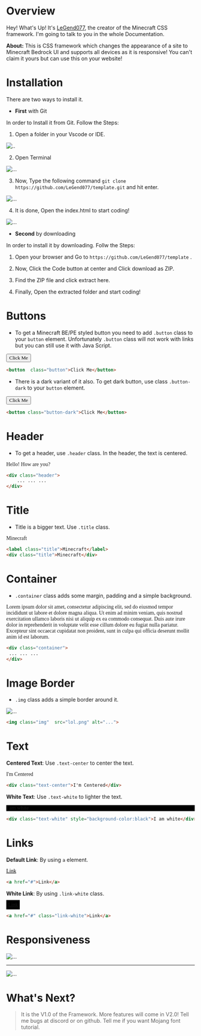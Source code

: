 # Overview

Hey! What's Up! It's [LeGend077](//github.com/LeGend077), the creator of the Minecraft CSS framework. I'm going to talk to you in the whole Documentation. 

**About:** This is CSS framework which changes the appearance of a site to Minecraft Bedrock UI and supports all devices as it is responsive! You can't claim it yours but can use this on your website! 

# Installation

There are two ways to install it.

- **First** with Git

In order to Install it from Git. Follow the Steps:

1. Open a folder in your Vscode or IDE.

![..](https://raw.githubusercontent.com/LeGend077/framework-docs/main/tu1.PNG)

2. Open Terminal

![...](https://raw.githubusercontent.com/LeGend077/framework-docs/main/tu2.PNG)

3. Now, Type the following command `git clone https://github.com/LeGend077/template.git` and hit enter.

![...](https://raw.githubusercontent.com/LeGend077/framework-docs/main/tu3.PNG)

4. It is done, Open the index.html to start coding!

![...](https://raw.githubusercontent.com/LeGend077/framework-docs/main/tu4.PNG)

- **Second** by downloading

In order to install it by downloading. Follw the Steps:

1. Open your browser and Go to `https://github.com/LeGend077/template` .

2. Now, Click the Code button at center and Click download as ZIP.

3. Find the ZIP file and click extract here.

4. Finally, Open the extracted folder and start coding!

# Buttons

- To get a Minecraft BE/PE styled button you need to add `.button` class to your `button` element. Unfortunately `.button` class will not work with links but you can still use it with Java Script.    

<button class="button" style="font-family:'Mojang'">Click Me</button>
```html
<button  class="button">Click Me</button>
```


- There is a dark variant of it also. To get dark button, use class `.button-dark` to your `button`  element.

<button class="button-dark" style="font-family:'Mojang'">Click Me</button>

```html
<button class="button-dark">Click Me</button>
```


# Header

- To get a header, use `.header` class. In the header, the text is centered.

<div class="header" style="font-family:'Mojang';word-spacing:var(--w-spacing) ;
line-height:var(--l-spacing);">Hello! How are you?</div>

```html
<div class="header">
    ... ... ...
</div>
```



# Title

- Title is a bigger text. Use `.title` class.

<div class="title" style="font-family:'Mojang'">Minecraft</div>

```html
<label class="title">Minecraft</label>
<div class="title">Minecraft</div>
```


# Container

- `.container` class adds some margin, padding and a simple background.

<div class="container" style="font-family:'Mojang';word-spacing:var(--w-spacing) ;
line-height:var(--l-spacing);">Lorem ipsum dolor sit amet, consectetur adipiscing elit, sed do eiusmod tempor incididunt ut labore et dolore magna aliqua. 
Ut enim ad minim veniam, quis nostrud exercitation ullamco laboris nisi ut aliquip ex ea commodo consequat. 
Duis aute irure dolor in reprehenderit in voluptate velit esse cillum dolore eu fugiat nulla pariatur. 
Excepteur sint occaecat cupidatat non proident, sunt in culpa qui officia deserunt mollit anim id est laborum.</div>

```html
<div class="container">
 ... ... ...
</div>
```

# Image Border

- `.img` class adds a simple border around it.

![...](https://www.minecraft.net/content/dam/games/minecraft/background-images/pmp-hero-minecraft.jpg)

```html
<img class="img"  src="lol.png" alt="...">
```

# Text

**Centered Text**: Use `.text-center` to center the text.

<div class="text-center" style="font-family:'Mojang'">I'm Centered</div>

```html
<div class="text-center">I'm Centered</div>
```

**White Text**: Use `.text-white` to lighter the text.

<div class="text-white" style="background-color:black ;font-family:'Mojang'">I am white</div>

```html
<div class="text-white" style="background-color:black">I am white</div>
```

# Links

**Default  Link**: By using `a` element.

<a href="#" class="link-white" style="color:black;word-spacing:var(--w-spacing) ;
line-height:var(--l-spacing);font-family:'Mojang'">Link</a>

```html
<a href="#">Link</a>
```

**White Link**: By using `.link-white` class.

<a href="#" class="link-white" style="var(--w-spacing) ;background:black;padding:5px;
line-height:var(--l-spacing);font-family:'Mojang'">Link</a>

```html
<a href="#" class="link-white">Link</a>
```
# Responsiveness

![...](https://raw.githubusercontent.com/LeGend077/framework-docs/main/responsive1.PNG)

---

![...](https://raw.githubusercontent.com/LeGend077/framework-docs/main/responsive2.PNG)

# What's Next?

> It is the V1.0 of the Framework. More features will come in V2.0! Tell me bugs at discord or on github. Tell me if you want Mojang font tutorial.
